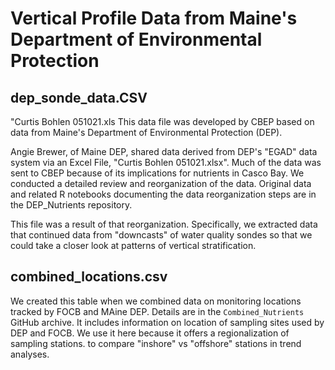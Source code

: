 # Vertical Profile Data from Maine's Department of Environmental Protection

## dep_sonde_data.CSV
"Curtis Bohlen 051021.xls
This data file was developed by CBEP based on data from Maine's Department of 
Environmental Protection (DEP).

Angie Brewer, of Maine DEP, shared data derived from DEP's "EGAD" data 
system via an Excel File, "Curtis Bohlen 051021.xlsx".  Much of the data
was sent to CBEP because of its implications for nutrients in
Casco Bay.  We conducted a detailed review and reorganization of the
data.  Original data and related R notebooks documenting the data 
reorganization steps are in the DEP_Nutrients repository.  

This file was a result of that reorganization.  Specifically, we extracted 
data that continued data from "downcasts" of water quality sondes so that
we could take a closer look at patterns of vertical stratification.

## combined_locations.csv
We created this table when we combined data on monitoring locations 
tracked by FOCB and MAine DEP.  Details are in the 
`Combined_Nutrients` GitHub archive.  It includes information on location
of sampling sites used by DEP and FOCB.  We use it here because it offers
a regionalization of sampling stations. to compare "inshore" vs "offshore" 
stations in trend analyses.







